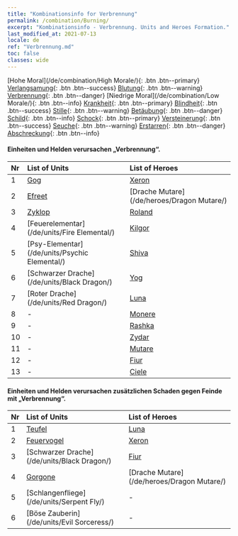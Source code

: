 ```yaml
---
title: "Kombinationsinfo for Verbrennung"
permalink: /combination/Burning/
excerpt: "Kombinationsinfo - Verbrennung. Units and Heroes Formation."
last_modified_at: 2021-07-13
locale: de
ref: "Verbrennung.md"
toc: false
classes: wide
---
```


  [Hohe Moral](/de/combination/High Morale/){: .btn .btn--primary} [Verlangsamung](/de/combination/Slow/){: .btn .btn--success} [Blutung](/de/combination/Bleeding/){: .btn .btn--warning} [Verbrennung](/de/combination/Burning/){: .btn .btn--danger} [Niedrige Moral](/de/combination/Low Morale/){: .btn .btn--info} [Krankheit](/de/combination/Disease/){: .btn .btn--primary} [Blindheit](/de/combination/Blind/){: .btn .btn--success} [Stille](/de/combination/Silence/){: .btn .btn--warning} [Betäubung](/de/combination/Stun/){: .btn .btn--danger} [Schild](/de/combination/Shield/){: .btn .btn--info} [Schock](/de/combination/Static/){: .btn .btn--primary} [Versteinerung](/de/combination/Petrify/){: .btn .btn--success} [Seuche](/de/combination/Plague/){: .btn .btn--warning} [Erstarren](/de/combination/Freeze/){: .btn .btn--danger} [Abschreckung](/de/combination/Deterrence/){: .btn .btn--info} 


#### Einheiten und Helden verursachen „Verbrennung“.

  | Nr |  List of Units  | List of Heroes | 
  |:---|:----------------|:---------------| 
  | 1 | [Gog](/de/units/Gog/) | [Xeron](/de/heroes/Xeron/) |
  | 2 | [Efreet](/de/units/Efreeti/) | [Drache Mutare](/de/heroes/Dragon Mutare/) |
  | 3 | [Zyklop](/de/units/Cyclops/) | [Roland](/de/heroes/Roland/) |
  | 4 | [Feuerelementar](/de/units/Fire Elemental/) | [Kilgor](/de/heroes/Kilgor/) |
  | 5 | [Psy-Elementar](/de/units/Psychic Elemental/) | [Shiva](/de/heroes/Shiva/) |
  | 6 | [Schwarzer Drache](/de/units/Black Dragon/) | [Yog](/de/heroes/Yog/) |
  | 7 | [Roter Drache](/de/units/Red Dragon/) | [Luna](/de/heroes/Luna/) |
  | 8 | - | [Monere](/de/heroes/Monere/) |
  | 9 | - | [Rashka](/de/heroes/Rashka/) |
  | 10 | - | [Zydar](/de/heroes/Zydar/) |
  | 11 | - | [Mutare](/de/heroes/Mutare/) |
  | 12 | - | [Fiur](/de/heroes/Fiur/) |
  | 13 | - | [Ciele](/de/heroes/Ciele/) |


#### Einheiten und Helden verursachen zusätzlichen Schaden gegen Feinde mit „Verbrennung“.

  | Nr |  List of Units  | List of Heroes | 
  |:---|:----------------|:---------------| 
  | 1 | [Teufel](/de/units/Devil/) | [Luna](/de/heroes/Luna/) |
  | 2 | [Feuervogel](/de/units/Firebird/) | [Xeron](/de/heroes/Xeron/) |
  | 3 | [Schwarzer Drache](/de/units/Black Dragon/) | [Fiur](/de/heroes/Fiur/) |
  | 4 | [Gorgone](/de/units/Gorgon/) | [Drache Mutare](/de/heroes/Dragon Mutare/) |
  | 5 | [Schlangenfliege](/de/units/Serpent Fly/) | - |
  | 6 | [Böse Zauberin](/de/units/Evil Sorceress/) | - |
